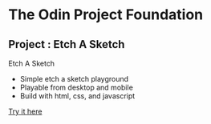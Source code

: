 # The Odin Project Foundation

## Project : Etch A Sketch

Etch A Sketch

- Simple etch a sketch playground
- Playable from desktop and mobile
- Build with html, css, and javascript

[Try it here](https://susiyanti200.github.io/etch-a-sketch)
